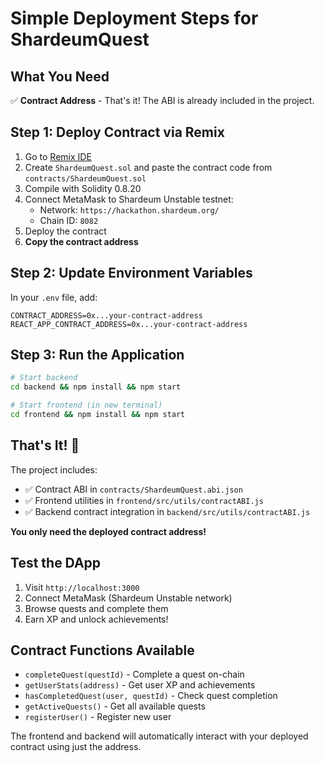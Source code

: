 # Simple Deployment Steps for ShardeumQuest

## What You Need
✅ **Contract Address** - That's it! The ABI is already included in the project.

## Step 1: Deploy Contract via Remix
1. Go to [Remix IDE](https://remix.ethereum.org)
2. Create `ShardeumQuest.sol` and paste the contract code from `contracts/ShardeumQuest.sol`
3. Compile with Solidity 0.8.20
4. Connect MetaMask to Shardeum Unstable testnet:
   - Network: `https://hackathon.shardeum.org/`
   - Chain ID: `8082`
5. Deploy the contract
6. **Copy the contract address**

## Step 2: Update Environment Variables
In your `.env` file, add:
```
CONTRACT_ADDRESS=0x...your-contract-address
REACT_APP_CONTRACT_ADDRESS=0x...your-contract-address
```

## Step 3: Run the Application
```bash
# Start backend
cd backend && npm install && npm start

# Start frontend (in new terminal)
cd frontend && npm install && npm start
```

## That's It! 🎉

The project includes:
- ✅ Contract ABI in `contracts/ShardeumQuest.abi.json`
- ✅ Frontend utilities in `frontend/src/utils/contractABI.js`
- ✅ Backend contract integration in `backend/src/utils/contractABI.js`

**You only need the deployed contract address!**

## Test the DApp
1. Visit `http://localhost:3000`
2. Connect MetaMask (Shardeum Unstable network)
3. Browse quests and complete them
4. Earn XP and unlock achievements!

## Contract Functions Available
- `completeQuest(questId)` - Complete a quest on-chain
- `getUserStats(address)` - Get user XP and achievements  
- `hasCompletedQuest(user, questId)` - Check quest completion
- `getActiveQuests()` - Get all available quests
- `registerUser()` - Register new user

The frontend and backend will automatically interact with your deployed contract using just the address.